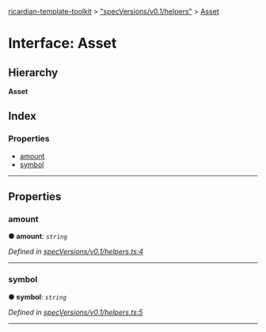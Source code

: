 [ricardian-template-toolkit](../README.md) > ["specVersions/v0.1/helpers"](../modules/_specversions_v0_1_helpers_.md) > [Asset](../interfaces/_specversions_v0_1_helpers_.asset.md)

# Interface: Asset

## Hierarchy

**Asset**

## Index

### Properties

* [amount](_specversions_v0_1_helpers_.asset.md#amount)
* [symbol](_specversions_v0_1_helpers_.asset.md#symbol)

---

## Properties

<a id="amount"></a>

###  amount

**● amount**: *`string`*

*Defined in [specVersions/v0.1/helpers.ts:4](https://github.com/EOSIO/ricardian-template-toolkit/blob/7ae7085/src/specVersions/v0.1/helpers.ts#L4)*

___
<a id="symbol"></a>

###  symbol

**● symbol**: *`string`*

*Defined in [specVersions/v0.1/helpers.ts:5](https://github.com/EOSIO/ricardian-template-toolkit/blob/7ae7085/src/specVersions/v0.1/helpers.ts#L5)*

___

